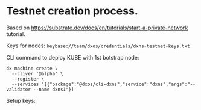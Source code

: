 # Testnet creation process.

Based on https://substrate.dev/docs/en/tutorials/start-a-private-network tutorial.

Keys for nodes: `keybase://team/dxos/credentials/dxns-testnet-keys.txt`

CLI command to deploy KUBE with 1st botstrap node:

```
dx machine create \
  --cliver '@alpha' \
  --register \
  --services '[{"package":"@dxos/cli-dxns","service":"dxns","args":"--validator --name dxns1"}]'
```

Setup keys:
